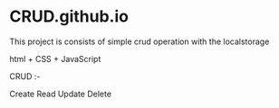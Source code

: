 # CRUD.github.io
This project is consists of simple crud operation with the localstorage

html + CSS + JavaScript

CRUD :-

Create
Read
Update
Delete
